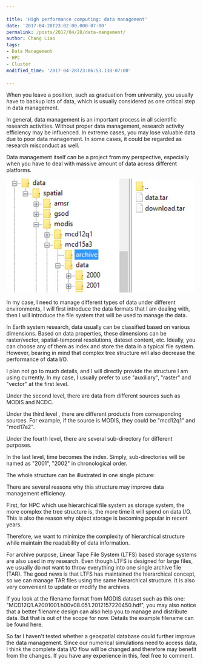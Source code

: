 ```yaml
---
 
title: 'High performance computing: data management'
date: '2017-04-28T23:02:00.000-07:00'
permalink: /posts/2017/04/28/data-mangement/
author: Chang Liao
tags:
- Data Management
- HPC
- Cluster
modified_time: '2017-04-28T23:06:53.138-07:00'

---
```


When you leave a position, such as graduation from university, you usually have to backup lots of data, which is usually considered as one critical step in data management.

In general, data management is an important process in all scientific research activities. Without proper data management, research activity efficiency may be influenced. In extreme cases, you may lose valuable data due to poor data management. In some cases, it could be regarded as research misconduct as well.

Data management itself can be a project from my perspective, especially when you have to deal with massive amount of data across different platforms.

![Figure 1](https://github.com/changliao/science/blob/main/_figures/hpc/file_tree.png?raw=true)

In my case, I need to manage different types of data under different environments, I will first introduce the data formats that I am dealing with, then I will introduce the file system that will be used to manage the data.

In Earth system research, data usually can be classified based on various dimensions.
Based on data properties, these dimensions can be raster/vector, spatial-temporal resolutions, dateset content, etc. Ideally, you can choose any of them as index and store the data in a typical file system.
However, bearing in mind that complex tree structure will also decrease the performance of data I/O.

I plan not go to much details, and I will directly provide the structure I am using currently.
In my case, I usually prefer to use "auxiliary", "raster" and "vector" at the first level.

Under the second level, there are data from different sources such as MODIS and NCDC.

Under the third level , there are different products from corresponding sources. For example, if the source is MODIS, they could be "mcd12q1" and "mod17a2".

Under the fourth level, there are several sub-directory for different purposes.

In the last level, time becomes the index. Simply, sub-directories will be named as "2001", "2002" in chronological order.

The whole structure can be illustrated in one single picture:



There are several reasons why this structure may improve data management efficiency.

First,  for HPC which use hierarchical file system as storage system, the more complex the tree structure is, the more time it will spend on data I/O. This is also the reason why object storage is becoming popular in recent years. 

Therefore, we want to minimize the complexity of hierarchical structure while maintain the readability of data information.

For archive purpose, Linear Tape File System (LTFS) based storage systems are also used in my research. Even though LTFS is designed for large files, we usually do not want to throw everything into one single archive file (TAR). The good news is that LTFS has maintained the hierarchical concept, so we can manage TAR files using the same hierarchical structure. It is also very convenient to update or modify the archives.

If you look at the filename format from MODIS dataset such as this one:
"MCD12Q1.A2001001.h00v08.051.2012157220450.hdf", you may also notice that a better filename design can also help you to manage and distribute data. But that is out of the scope for now. Details the example filename can be found here.

So far I haven't tested whether a geospatial database could further improve the data management. Since our numerical simulations need to access data, I think the complete data I/O flow will be changed and therefore may benefit from the changes. If you have any experience in this, feel free to comment.